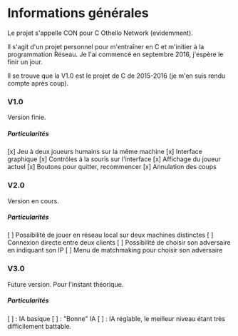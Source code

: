 # Informations générales
Le projet s'appelle CON pour C Othello Network (evidemment).

Il s'agit d'un projet personnel pour m'entraîner en C et m'initier à la programmation Réseau. Je l'ai commencé en septembre 2016, j'espère le finir un jour.

Il se trouve que la V1.0 est le projet de C de 2015-2016 (je m'en suis rendu compte après coup).

### V1.0
Version finie.

##### Particularités
[x] Jeu à deux joueurs humains sur la même machine
[x] Interface graphique
[x] Contrôles à la souris sur l'interface
[x] Affichage du joueur actuel
[x] Boutons pour quitter, recommencer
[x] Annulation des coups

### V2.0
Version en cours.

##### Particularités
[ ] Possibilité de jouer en réseau local sur deux machines distinctes
[ ] Connexion directe entre deux clients
[ ] Possibilité de choisir son adversaire en indiquant son IP
[ ] Menu de matchmaking pour choisir son adversaire

### V3.0
Future version. Pour l'instant théorique.

##### Particularités
[ ] : IA basique
[ ] : "Bonne" IA
[ ] : IA réglable, le meilleur niveau étant très difficilement battable.
